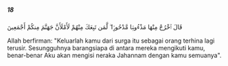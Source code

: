 ##### 18

<span class="ayah">قَالَ ٱخْرُجْ مِنْهَا مَذْءُومًۭا مَّدْحُورًۭا ۖ لَّمَن تَبِعَكَ مِنْهُمْ لَأَمْلَأَنَّ جَهَنَّمَ مِنكُمْ أَجْمَعِينَ</span>

<span class="ayah_translation">Allah berfirman: "Keluarlah kamu dari surga itu sebagai orang terhina lagi terusir. Sesungguhnya barangsiapa di antara mereka mengikuti kamu, benar-benar Aku akan mengisi neraka Jahannam dengan kamu semuanya".</span>
